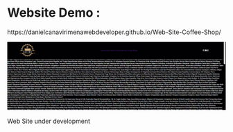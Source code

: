 <h1>Website Demo : </h1>
<p>https://danielcanavirimenawebdeveloper.github.io/Web-Site-Coffee-Shop/</p>

<img src="images/imagen.jpg">

<p>Web Site under development</p>